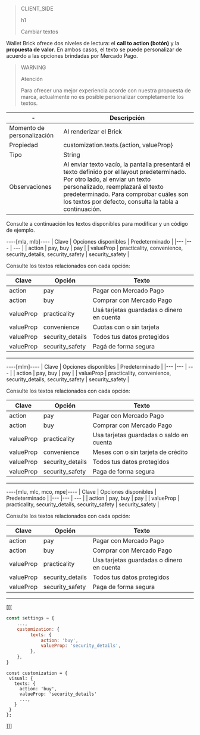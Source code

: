> CLIENT_SIDE
>
> h1
>
> Cambiar textos

Wallet Brick ofrece dos niveles de lectura: el **call to action (botón)** y la **propuesta de valor**. En ambos casos, el texto se puede personalizar de acuerdo a las opciones brindadas por Mercado Pago.

> WARNING
>
> Atención
>
> Para ofrecer una mejor experiencia acorde con nuestra propuesta de marca, actualmente no es posible personalizar completamente los textos.

| - | Descripción |
| --- | --- |
| Momento de personalización  | Al renderizar el Brick  |
| Propiedad  | customization.texts.{action, valueProp} |
| Tipo  | String  |
| Observaciones  | Al enviar texto vacío, la pantalla presentará el texto definido por el layout predeterminado. Por otro lado, al enviar un texto personalizado, reemplazará el texto predeterminado. Para comprobar cuáles son los textos por defecto, consulta la tabla a continuación. |

Consulte a continuación los textos disponibles para modificar y un código de ejemplo.

----[mla, mlb]----
| Clave | Opciones disponibles | Predeterminado |
|--- |--- | --- |
| action | pay, buy | pay |
| valueProp | practicality, convenience, security_details, security_safety | security_safety |

Consulte los textos relacionados con cada opción:

| Clave | Opción | Texto |
|--- |--- | --- |
|action |pay | Pagar con Mercado Pago |
|action |buy | Comprar con Mercado Pago |
|valueProp |practicality | Usá tarjetas guardadas o dinero en cuenta |
|valueProp |convenience | Cuotas con o sin tarjeta |
|valueProp |security_details | Todos tus datos protegidos |
|valueProp |security_safety | Pagá de forma segura |

------------
----[mlm]----
| Clave | Opciones disponibles | Predeterminado |
|--- |--- | --- |
| action | pay, buy | pay |
| valueProp | practicality, convenience, security_details, security_safety | security_safety |

Consulte los textos relacionados con cada opción:

| Clave | Opción | Texto |
|--- |--- | --- |
|action |pay | Pagar con Mercado Pago |
|action |buy | Comprar con Mercado Pago |
|valueProp |practicality | Usa tarjetas guardadas o saldo en cuenta |
|valueProp |convenience | Meses con o sin tarjeta de crédito |
|valueProp |security_details | Todos tus datos protegidos |
|valueProp |security_safety | Paga de forma segura |

------------
----[mlu, mlc, mco, mpe]----
| Clave | Opciones disponibles | Predeterminado |
|--- |--- | --- |
| action | pay, buy | pay |
| valueProp | practicality, security_details, security_safety | security_safety |

Consulte los textos relacionados con cada opción:

| Clave | Opción | Texto |
|--- |--- | --- |
|action |pay | Pagar con Mercado Pago |
|action |buy | Comprar con Mercado Pago |
|valueProp |practicality | Usa tarjetas guardadas o dinero en cuenta |
|valueProp |security_details | Todos tus datos protegidos |
|valueProp |security_safety | Paga de forma segura |

------------

[[[
```javascript
const settings = {
    ...,
    customization: {
         texts: {
             action: 'buy',
             valueProp: 'security_details',
         },
    },
}
```
```react-jsx
const customization = {
 visual: {
   texts: {
     action: 'buy',
     valueProp: 'security_details'
     ...,
   }
 }
};
```
]]]